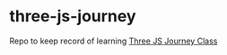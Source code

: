 # three-js-journey
Repo to keep record of learning [Three JS Journey Class](https://threejs-journey.xyz/)
